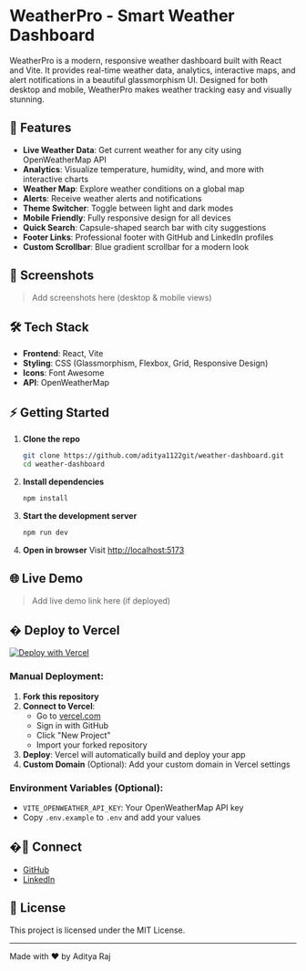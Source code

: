 # WeatherPro - Smart Weather Dashboard

WeatherPro is a modern, responsive weather dashboard built with React and Vite. It provides real-time weather data, analytics, interactive maps, and alert notifications in a beautiful glassmorphism UI. Designed for both desktop and mobile, WeatherPro makes weather tracking easy and visually stunning.

## 🚀 Features
- **Live Weather Data**: Get current weather for any city using OpenWeatherMap API
- **Analytics**: Visualize temperature, humidity, wind, and more with interactive charts
- **Weather Map**: Explore weather conditions on a global map
- **Alerts**: Receive weather alerts and notifications
- **Theme Switcher**: Toggle between light and dark modes
- **Mobile Friendly**: Fully responsive design for all devices
- **Quick Search**: Capsule-shaped search bar with city suggestions
- **Footer Links**: Professional footer with GitHub and LinkedIn profiles
- **Custom Scrollbar**: Blue gradient scrollbar for a modern look

## 📱 Screenshots
> Add screenshots here (desktop & mobile views)

## 🛠️ Tech Stack
- **Frontend**: React, Vite
- **Styling**: CSS (Glassmorphism, Flexbox, Grid, Responsive Design)
- **Icons**: Font Awesome
- **API**: OpenWeatherMap

## ⚡ Getting Started
1. **Clone the repo**
   ```bash
   git clone https://github.com/aditya1122git/weather-dashboard.git
   cd weather-dashboard
   ```
2. **Install dependencies**
   ```bash
   npm install
   ```
3. **Start the development server**
   ```bash
   npm run dev
   ```
4. **Open in browser**
   Visit [http://localhost:5173](http://localhost:5173)

## 🌐 Live Demo
> Add live demo link here (if deployed)

## � Deploy to Vercel
[![Deploy with Vercel](https://vercel.com/button)](https://vercel.com/new/clone?repository-url=https://github.com/aditya1122git/weather-dashboard)

### Manual Deployment:
1. **Fork this repository**
2. **Connect to Vercel**:
   - Go to [vercel.com](https://vercel.com)
   - Sign in with GitHub
   - Click "New Project"
   - Import your forked repository
3. **Deploy**: Vercel will automatically build and deploy your app
4. **Custom Domain** (Optional): Add your custom domain in Vercel settings

### Environment Variables (Optional):
- `VITE_OPENWEATHER_API_KEY`: Your OpenWeatherMap API key
- Copy `.env.example` to `.env` and add your values

## �🙌 Connect
- [GitHub](https://github.com/aditya1122git)
- [LinkedIn](https://linkedin.com/in/aditya-raj-07a7a02a7)

## 📄 License
This project is licensed under the MIT License.

---
Made with ❤️ by Aditya Raj
